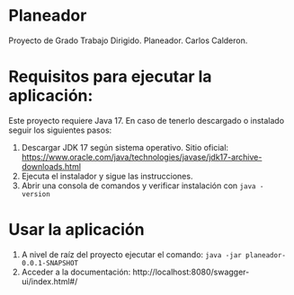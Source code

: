 # Planeador
Proyecto de Grado Trabajo Dirigido. Planeador. Carlos Calderon.

# Requisitos para ejecutar la aplicación:

Este proyecto requiere Java 17. En caso de tenerlo descargado o instalado seguir los siguientes pasos:

1. Descargar JDK 17 según sistema operativo. Sitio oficial: https://www.oracle.com/java/technologies/javase/jdk17-archive-downloads.html
2. Ejecuta el instalador y sigue las instrucciones.
3. Abrir una consola de comandos y verificar instalación con `java -version`

# Usar la aplicación

1. A nivel de raíz del proyecto ejecutar el comando: `java -jar planeador-0.0.1-SNAPSHOT`
2. Acceder a la documentación: http://localhost:8080/swagger-ui/index.html#/